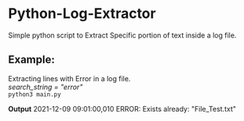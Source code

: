 # Python-Log-Extractor
Simple python script to Extract Specific portion of text inside a log file.


## Example:
Extracting lines with Error in a log file.\
*search_string = "error"*\
`python3 main.py`

**Output**
2021-12-09 09:01:00,010 ERROR: Exists already: "File_Test.txt"


